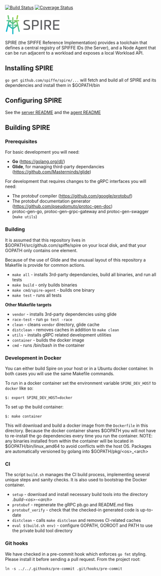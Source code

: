 [![Build Status](https://travis-ci.com/spiffe/spire.svg?token=pXzs6KRAUrxbEXnwHsPs&branch=master)](https://travis-ci.com/spiffe/spire)
[![Coverage Status](https://coveralls.io/repos/github/spiffe/spire/badge.svg?branch=master&t=GWBRCP)](https://coveralls.io/github/spiffe/spire?branch=master)

![SPIRE Logo](/doc/spire_logo.png)

SPIRE (the SPIFFE Reference Implementation) provides a toolchain that defines a central registry of
SPIFFE IDs (the Server), and a Node Agent that can be run adjacent to a workload and
exposes a local Workload API.

## Installing SPIRE

`go get github.com/spiffe/spire/...` will fetch and build all of SPIRE and its
dependencies and install them in $GOPATH/bin

## Configuring SPIRE

See the [server README](/cmd/spire-server/README.md) and the [agent
README](/cmd/spire-agent/README.md)

## Building SPIRE

### Prerequisites

For basic development you will need:

* **Go** (https://golang.org/dl/)
* **Glide**, for managing third-party dependancies (https://github.com/Masterminds/glide)

For development that requires changes to the gRPC interfaces you will need:

* The protobuf compiler (https://github.com/google/protobuf)
* The protobuf documentation generator (https://github.com/pseudomuto/protoc-gen-doc)
* protoc-gen-go, protoc-gen-grpc-gateway and protoc-gen-swagger (`make utils`)


###  Building

It is assumed that this repository lives in $GOPATH/src/github.com/spiffe/spire on your local disk,
and that your GOPATH only contains one element.

Because of the use of Glide and the unusual layout of this repository a Makefile is provide for
common actions.

* `make all` - installs 3rd-party dependancies, build all binaries, and run all tests
* `make build` - only builds binaries
* `make cmd/spire-agent` - builds one binary
* `make test` - runs all tests

**Other Makefile targets**

* `vendor` - installs 3rd-party dependencies using glide
* `race-test` - run `go test -race`
* `clean` - cleans `vendor` directory, glide cache
* `distclean` - removes caches in addition to `make clean`
* `utils` - installs gRPC related development utilities
* `container` - builds the docker image
* `cmd` - runs /bin/bash in the container

### Development in Docker

You can either build Spire on your host or in a Ubuntu docker container. In both cases you will use
the same Makefile commands.

To run in a docker container set the environment variable `SPIRE_DEV_HOST` to `docker` like so:

```
$: export SPIRE_DEV_HOST=docker
```

To set up the build container:

```
$: make container
```

This will download and build a docker image from the `Dockerfile` in this directory. Because the
docker container shares $GOPATH you will not have to re-install the go dependencies every time you
run the container. NOTE: any binaries installed from within the container will be located in
$GOPATH/bin/linux_amd64 to avoid conflicts with the host OS. Packages are automatically versioned by
golang into $GOPATH/pkg/\<os\>_\<arch\>

### CI

The script `build.sh` manages the CI build process, implementing several unique steps and sanity
checks. It is also used to bootstrap the Docker container.

* `setup` - download and install necessary build tools into the directory *.build-\<os\>-\<arch\>*
* `protobuf` - regenerate the gRPC pb.go and README.md files
* `protobuf_verify` - check that the checked-in generated code is up-to-date
* `distclean` - calls `make distclean` and removes CI-related caches
* `eval $(build.sh env)` - configure GOPATH, GOROOT and PATH to use the private build tool directory


### Git hooks

We have checked in a pre-commit hook which enforces `go fmt` styling. Please install it
before sending a pull request. From the project root:

```
ln -s ../../.githooks/pre-commit .git/hooks/pre-commit
```
